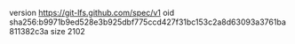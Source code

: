 version https://git-lfs.github.com/spec/v1
oid sha256:b9971b9ed528e3b925dbf775ccd427f31bc153c2a8d63093a3761ba811382c3a
size 2102
